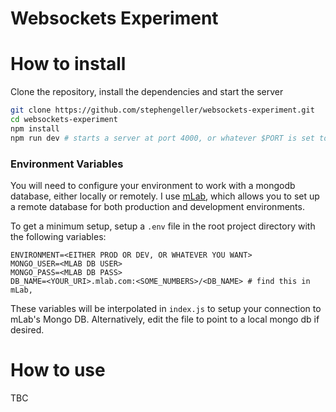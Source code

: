 Websockets Experiment
=====================

# How to install
Clone the repository, install the dependencies and start the server
```bash
git clone https://github.com/stephengeller/websockets-experiment.git
cd websockets-experiment
npm install
npm run dev # starts a server at port 4000, or whatever $PORT is set to in your environment
```
### Environment Variables
You will need to configure your environment to work with a mongodb database, either locally or remotely. I use [mLab](https://mlab.com/home), which allows you to set up a remote database for both production and development environments. 

To get a minimum setup, setup a `.env` file in the root project directory with the following variables:
```dotenv
ENVIRONMENT=<EITHER PROD OR DEV, OR WHATEVER YOU WANT>
MONGO_USER=<MLAB DB USER>
MONGO_PASS=<MLAB DB PASS>
DB_NAME=<YOUR_URI>.mlab.com:<SOME_NUMBERS>/<DB_NAME> # find this in mLab,
```
These variables will be interpolated in `index.js` to setup your connection to mLab's Mongo DB. Alternatively, edit the file to point to a local mongo db if desired.

# How to use
TBC
